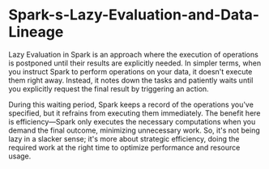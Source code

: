 # Spark-s-Lazy-Evaluation-and-Data-Lineage


Lazy Evaluation in Spark is an approach where the execution of operations is postponed until their results are explicitly needed. In simpler terms, when you instruct Spark to perform operations on your data, it doesn't execute them right away. Instead, it notes down the tasks and patiently waits until you explicitly request the final result by triggering an action.

During this waiting period, Spark keeps a record of the operations you've specified, but it refrains from executing them immediately. The benefit here is efficiency—Spark only executes the necessary computations when you demand the final outcome, minimizing unnecessary work. So, it's not being lazy in a slacker sense; it's more about strategic efficiency, doing the required work at the right time to optimize performance and resource usage.
